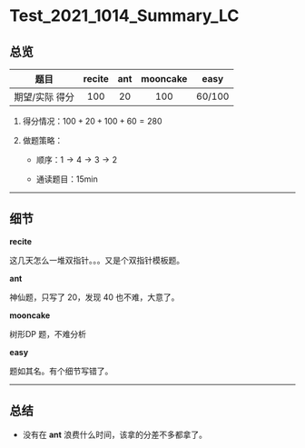 # Test_2021_1014_Summary_LC

## 总览

|   题目  |  recite  |  ant  |   mooncake  | easy |
| :------------: | :---------------------------: | :----------------------------: | :---------------: | :-:|
| 期望/实际 得分 |              $100$               |              $20$              |       $100$        | $60/100$ |

1. 得分情况：$100 + 20 + 100 + 60 = 280$

2. 做题策略：

	* 顺序：$1 \to 4 \to 3 \to 2$

	* 通读题目：$15\mathrm{min}$

---

## 细节

**recite**

这几天怎么一堆双指针。。。又是个双指针模板题。

**ant**

神仙题，只写了 $20$，发现 $40$ 也不难，大意了。

**mooncake**

树形DP 题，不难分析

**easy**

题如其名。有个细节写错了。

---

## 总结

* 没有在 **ant** 浪费什么时间，该拿的分差不多都拿了。